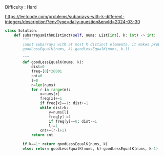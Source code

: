 Difficulty : Hard

https://leetcode.com/problems/subarrays-with-k-different-integers/description/?envType=daily-question&envId=2024-03-30

```python
class Solution:
    def subarraysWithKDistinct(self, nums: List[int], k: int) -> int:
        """
        count subarrays with at most K distinct elements. it makes problem much easier!
        goodLessEqualK(nums, k)-goodLessEqualK(nums, k-1)

        """
        def goodLessEqualK(nums, k):
            dist=0
            freq=[0]*20001
            cnt=0
            l=0
            n=len(nums)
            for r in range(n):
                x=nums[r]
                freq[x]+=1
                if freq[x]==1: dist+=1
                while dist>k:
                    y=nums[l]
                    freq[y]-=1
                    if freq[y]==0: dist-=1
                    l+=1
                cnt+=(r-l+1)
            return cnt
        
        if k==1: return goodLessEqualK(nums, k)
        else: return goodLessEqualK(nums, k)-goodLessEqualK(nums, k-1)

```
